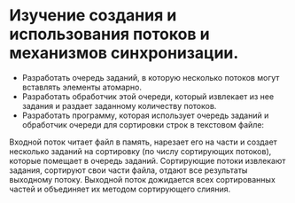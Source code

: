 # Изучение создания и использования потоков и механизмов синхронизации.

* Разработать очередь заданий, в которую несколько потоков могут вставлять элементы атомарно.
* Разработать обработчик этой очереди, который извлекает из нее задания и раздает заданному количеству потоков.
* Разработать программу, которая использует очередь заданий и обработчик очереди для сортировки строк в текстовом файле:

Входной поток читает файл в память, нарезает его на части и создает несколько заданий на сортировку (по числу сортирующих потоков), 
которые помещает в очередь заданий. Сортирующие потоки извлекают задания, сортируют свои части файла, отдают все результаты 
выходному потоку. Выходной поток дожидается всех сортированных частей и объединяет их методом сортирующего слияния.
